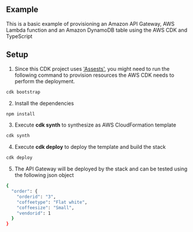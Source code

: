 ## Example
This is a basic example of provisioning an Amazon API Gateway, AWS Lambda function and an Amazon DynamoDB table using the AWS CDK and TypeScript

## Setup
1. Since this CDK project uses ['Assests'](https://docs.aws.amazon.com/cdk/latest/guide/assets.html), you might need to run the following command to provision resources the AWS CDK needs to perform the deployment.

```bash 
cdk bootstrap
```

2. Install the dependencies

```bash
npm install
```

3. Execute **cdk synth** to synthesize as AWS CloudFormation template

```bash
cdk synth
```

4. Execute **cdk deploy** to deploy the template and build the stack

```bash
cdk deploy
```

5. The API Gateway will be deployed by the stack and can be tested using the following json object

```bash
{
  "order": {
    "orderid": "3",
    "coffeetype": "Flat white",
    "coffeesize": "Small",
    "vendorid": 1
  }
}
```